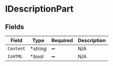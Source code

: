 # IDescriptionPart


## Fields

| Field              | Type               | Required           | Description        |
| ------------------ | ------------------ | ------------------ | ------------------ |
| `Content`          | **string*          | :heavy_minus_sign: | N/A                |
| `IsHTML`           | **bool*            | :heavy_minus_sign: | N/A                |